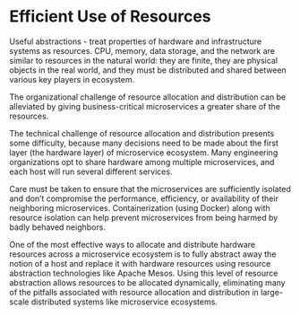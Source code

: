 # Efficient Use of Resources

Useful abstractions - treat properties of hardware and infrastructure systems as resources. CPU, memory, data storage, and the network are similar to resources in the natural world: they are finite, they are physical objects
in the real world, and they must be distributed and shared between various key players in  ecosystem.

The organizational challenge of resource allocation and distribution can be alleviated by giving business-critical microservices a greater share of the resources.

The technical challenge of resource allocation and distribution presents some difficulty, because many decisions need to be made about the first layer (the hardware layer) of  microservice ecosystem. Many engineering organizations opt to share hardware among multiple microservices, and each host will run several different services.

Care must be taken to ensure that the microservices are sufficiently isolated and don’t compromise the performance, efficiency, or availability of their neighboring microservices. Containerization (using Docker) along with resource isolation can help prevent microservices from being harmed by badly behaved neighbors.

One of the most effective ways to allocate and distribute hardware resources across a microservice ecosystem is to fully abstract away the notion of a host and replace it with hardware resources using resource abstraction technologies like Apache Mesos. Using this level of resource abstraction allows resources to be allocated dynamically, eliminating many
of the pitfalls associated with resource allocation and distribution in large-scale distributed systems like microservice ecosystems.